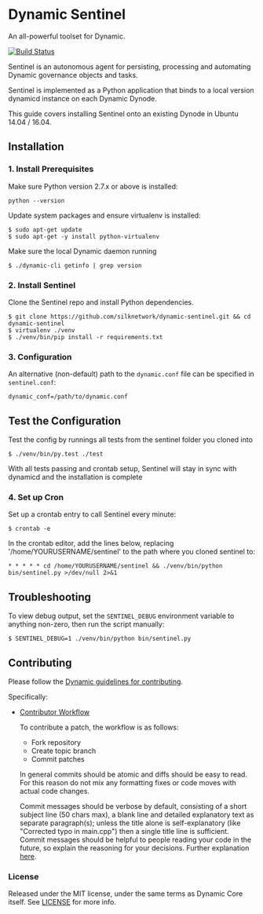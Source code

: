 # **Dynamic Sentinel**

An all-powerful toolset for Dynamic.

[![Build Status](https://travis-ci.org/SilkNetwork/Dynamic-Sentinel.svg?branch=master)](https://travis-ci.org/SilkNetwork/Dynamic-Sentinel)

Sentinel is an autonomous agent for persisting, processing and automating Dynamic governance objects and tasks.

Sentinel is implemented as a Python application that binds to a local version dynamicd instance on each Dynamic Dynode.

This guide covers installing Sentinel onto an existing Dynode in Ubuntu 14.04 / 16.04.

## Installation

### 1. Install Prerequisites

Make sure Python version 2.7.x or above is installed:

    python --version

Update system packages and ensure virtualenv is installed:

    $ sudo apt-get update
    $ sudo apt-get -y install python-virtualenv

Make sure the local Dynamic daemon running

    $ ./dynamic-cli getinfo | grep version

### 2. Install Sentinel

Clone the Sentinel repo and install Python dependencies.

    $ git clone https://github.com/silknetwork/dynamic-sentinel.git && cd dynamic-sentinel
    $ virtualenv ./venv
    $ ./venv/bin/pip install -r requirements.txt


### 3. Configuration

An alternative (non-default) path to the `dynamic.conf` file can be specified in `sentinel.conf`:

    dynamic_conf=/path/to/dynamic.conf
    
## Test the Configuration

Test the config by runnings all tests from the sentinel folder you cloned into

    $ ./venv/bin/py.test ./test

With all tests passing and crontab setup, Sentinel will stay in sync with dynamicd and the installation is complete
  
### 4. Set up Cron

Set up a crontab entry to call Sentinel every minute:

    $ crontab -e

In the crontab editor, add the lines below, replacing '/home/YOURUSERNAME/sentinel' to the path where you cloned sentinel to:

    * * * * * cd /home/YOURUSERNAME/sentinel && ./venv/bin/python bin/sentinel.py >/dev/null 2>&1

## Troubleshooting

To view debug output, set the `SENTINEL_DEBUG` environment variable to anything non-zero, then run the script manually:

    $ SENTINEL_DEBUG=1 ./venv/bin/python bin/sentinel.py

## Contributing

Please follow the [Dynamic guidelines for contributing](https://github.com/silknetwork/dynamic-core/blob/master/CONTRIBUTING.md).

Specifically:

* [Contributor Workflow](https://github.com/silknetwork/dynamic-core/blob/master/CONTRIBUTING.md#contributor-workflow)

    To contribute a patch, the workflow is as follows:

    * Fork repository
    * Create topic branch
    * Commit patches

    In general commits should be atomic and diffs should be easy to read. For this reason do not mix any formatting fixes or code moves with actual code changes.

    Commit messages should be verbose by default, consisting of a short subject line (50 chars max), a blank line and detailed explanatory text as separate paragraph(s); unless the title alone is self-explanatory (like "Corrected typo in main.cpp") then a single title line is sufficient. Commit messages should be helpful to people reading your code in the future, so explain the reasoning for your decisions. Further explanation [here](http://chris.beams.io/posts/git-commit/).

### License

Released under the MIT license, under the same terms as Dynamic Core itself. See [LICENSE](LICENSE) for more info.
